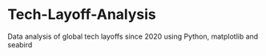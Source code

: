 # Tech-Layoff-Analysis
Data analysis of global tech layoffs since 2020 using Python, matplotlib and seabird
